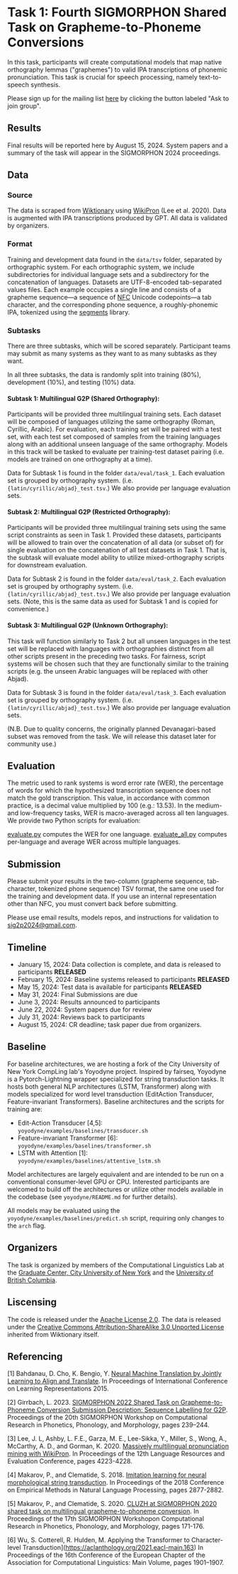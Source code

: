 # Task 1: Fourth SIGMORPHON Shared Task on Grapheme-to-Phoneme Conversions
In this task, participants will create computational models that map native orthography lemmas ("graphemes") to valid IPA transcriptions of phonemic pronunciation. This task is crucial for speech processing, namely text-to-speech synthesis.

Please sign up for the mailing list [here](https://groups.google.com/forum/#!forum/sigmorphon-g2p-shared-task-2024/join) by clicking the button labeled "Ask to join group".

## Results
Final results will be reported here by August 15, 2024.  System papers and a summary of the task will appear in the SIGMORPHON 2024 proceedings.

## Data
### Source
The data is scraped from [Wiktionary](https://en.wiktionary.org/wiki/Wiktionary:Main_Page) using [WikiPron](https://github.com/kylebgorman/wikipron) (Lee et al. 2020). Data is augmented with IPA transcriptions produced by GPT. All data is validated by organizers.

### Format
Training and development data found in the `data/tsv` folder, separated by orthographic system. For each orthographic system, we include subdirectories for individual language sets and a subdirectory for the concatenation of languages. Datasets are UTF-8-encoded tab-separated values files. Each example occupies a single line and consists of a grapheme sequence—a sequence of [NFC](https://en.wikipedia.org/wiki/Unicode_equivalence#Normal_forms) Unicode codepoints—a tab character, and the corresponding phone sequence, a roughly-phonemic IPA, tokenized using the [segments]() library.

### Subtasks
There are three subtasks, which will be scored separately. Participant teams may submit as many systems as they want to as many subtasks as they want.

In all three subtasks, the data is randomly split into training (80%), development (10%), and testing (10%) data.

#### Subtask 1: Multilingual G2P (Shared Orthography):

Participants will be provided three multilingual training sets. Each dataset will be composed of languages utilizing the same orthography (Roman, Cyrillic, Arabic). For evaluation, each training set will be paired with a test set, with each test set composed of samples from the training languages along with an additional unseen language of the same orthography. Models in this track will be tasked to evaluate per training-test dataset pairing (i.e. models are trained on one orthography at a time). 

Data for Subtask 1 is found in the folder `data/eval/task_1`. Each evaluation set is grouped by orthography system. (i.e. `{latin/cyrillic/abjad}_test.tsv`.) We also provide per language evaluation sets. 

#### Subtask 2: Multilingual G2P (Restricted Orthography):

Participants will be provided three multilingual training sets using the same script constraints as seen in Task 1. Provided these datasets, participants will be allowed to train over the concatenation of all data (or subset of) for single evaluation on the concatenation of all test datasets in Task 1. That is, the subtask will evaluate model ability to utilize mixed-orthography scripts for downstream evaluation.

Data for Subtask 2 is found in the folder `data/eval/task_2`. Each evaluation set is grouped by orthography system. (i.e. `{latin/cyrillic/abjad}_test.tsv`.) We also provide per language evaluation sets. (Note, this is the same data as used for Subtask 1 and is copied for convenience.)

#### Subtask 3: Multilingual G2P (Unknown Orthography):

This task will function similarly to Task 2 but all unseen languages in the test set will be replaced with languages with orthographies distinct from all other scripts present in the preceding two tasks. For fairness, script systems will be chosen such that they are functionally similar to the training scripts (e.g. the unseen Arabic languages will be replaced with other Abjad).

Data for Subtask 3 is found in the folder `data/eval/task_3`. Each evaluation set is grouped by orthography system. (i.e. `{latin/cyrillic/abjad}_test.tsv`.) We also provide per language evaluation sets.

(N.B. Due to quality concerns, the originally planned Devanagari-based subset was removed from the task. We will release this dataset later for community use.)

## Evaluation
The metric used to rank systems is word error rate (WER), the percentage of words for which the hypothesized transcription sequence does not match the gold transcription. This value, in accordance with common practice, is a decimal value multiplied by 100 (e.g.: 13.53). In the medium- and low-frequency tasks, WER is macro-averaged across all ten languages. We provide two Python scripts for evaluation:

[evaluate.py]() computes the WER for one language.
[evaluate_all.py]() computes per-language and average WER across multiple languages.

## Submission
Please submit your results in the two-column (grapheme sequence, tab-character, tokenized phone sequence) TSV format, the same one used for the training and development data. If you use an internal representation other than NFC, you must convert back before submitting.

Please use email results, models repos, and instructions for validation to sig2p2024@gmail.com.
## Timeline
* January 15, 2024: Data collection is complete, and data is released to participants **RELEASED**
* February 15, 2024: Baseline systems released to participants **RELEASED**
* May 15, 2024: Test data is available for participants **RELEASED**
* May 31, 2024: Final Submissions are due
* June 3, 2024: Results announced to participants
* June 22, 2024: System papers due for review
* July 31, 2024: Reviews back to participants
* August 15, 2024: CR deadline; task paper due from organizers.

## Baseline
For baseline architectures, we are hosting a fork of the City University of New York CompLing lab's Yoyodyne project. Inspired by fairseq, Yoyodyne is a Pytorch-Lightning wrapper specialized for string transduction tasks. It hosts both general NLP architectures (LSTM, Transformer) along with models specialized for word level transduction (EditAction Transducer, Feature-invariant Transformers). Baseline architectures and the scripts for training are:

- Edit-Action Transducer [4,5]: `yoyodyne/examples/baselines/transducer.sh`
- Feature-invariant Transformer [6]: `yoyodyne/examples/baselines/transformer.sh`
- LSTM with Attention [1]: `yoyodyne/examples/baselines/attentive_lstm.sh`

Model architectures are largely equivalent and are intended to be run on a conventional consumer-level GPU or CPU. Interested participants are welcomed to build off the architectures or utilize other models available in the codebase (see `yoyodyne/README.md` for further details).

All models may be evaluated using the `yoyodyne/examples/baselines/predict.sh` script, requiring only changes to the `arch` flag. 
  
## Organizers
The task is organized by members of the Computational Linguistics Lab at the [Graduate Center, City University of New York](https://www.gc.cuny.edu/) and the [University of British Columbia]().

## Liscensing
The code is released under the [Apache License 2.0](https://www.apache.org/licenses/LICENSE-2.0). The data is released under the [Creative Commons Attribution-ShareAlike 3.0 Unported License](https://creativecommons.org/licenses/by-sa/3.0/legalcode) inherited from Wiktionary itself.

## Referencing
[1] Bahdanau, D. Cho, K. Bengio, Y. [Neural Machine Translation by Jointly Learning to Align and Translate](https://arxiv.org/abs/1409.0473). In Proceedings of International Conference on Learning Representations 2015.

[2] Girrbach, L. 2023. [SIGMORPHON 2022 Shared Task on Grapheme-to-Phoneme Conversion Submission Description: Sequence Labelling for G2P](https://aclanthology.org/2023.sigmorphon-1.28/). Proceedings of the 20th SIGMORPHON Workshop on Computational Research in Phonetics, Phonology, and Morphology, pages 239–244.

[3] Lee, J. L, Ashby, L. F.E., Garza, M. E., Lee-Sikka, Y., Miller, S., Wong, A., McCarthy, A. D., and Gorman, K. 2020. [Massively multilingual pronunciation mining with WikiPron](). In Proceedings of the 12th Language Resources and Evaluation Conference, pages 4223-4228.

[4] Makarov, P., and Clematide, S. 2018. [Imitation learning for neural morphological string transduction](https://aclanthology.org/D18-1314/). In Proceedings of the 2018 Conference on Empirical Methods in Natural Language Processing, pages 2877-2882.

[5] Makarov, P., and Clematide, S. 2020. [CLUZH at SIGMORPHON 2020 shared task on multilingual grapheme-to-phoneme conversion](https://aclanthology.org/2020.sigmorphon-1.19/). In Proceedings of the 17th SIGMORPHON Workshopon Computational Research in Phonetics, Phonology, and Morphology, pages 171-176.

[6] Wu, S. Cotterell, R. Hulden, M. Applying the Transformer to Character-level Transduction](https://aclanthology.org/2021.eacl-main.163)  In Proceedings of the 16th Conference of the European Chapter of the Association for Computational Linguistics: Main Volume, pages 1901–1907.
